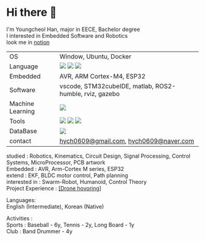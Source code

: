 # Hi there 👋
I'm Youngcheol Han, major in EECE, Bachelor degree\
I interested in Embedded Software and Robotics\
look me in [notion](https://www.notion.so/Hi-I-m-Han-dbbbee3b444b4b92b23fb477b3d1621f)

|||
|:---|:---|
| OS | Window, Ubuntu, Docker |
| Language | <img src="https://img.shields.io/badge/python-3776AB?style=for-the-badge&logo=python&logoColor=white"> <img src="https://img.shields.io/badge/C-00599C?style=for-the-badge&logo=c&logoColor=white"> <img src="https://img.shields.io/badge/C%2B%2B-00599C?style=for-the-badge&logo=c%2B%2B&logoColor=white"> |
| Embedded | AVR, ARM Cortex-M4, ESP32 |
| Software | vscode, STM32cubeIDE, matlab, ROS2-humble, rviz, gazebo |
| Machine Learning | <img src="https://img.shields.io/badge/TensorFlow-FF6F00?style=for-the-badge&logo=tensorflow&logoColor=white"> |
| Tools | <img src="https://img.shields.io/badge/git-F05032?style=for-the-badge&logo=git&logoColor=white"> <img src="https://img.shields.io/badge/Jira-0052CC?style=for-the-badge&logo=Jira&logoColor=white"> <img src="https://img.shields.io/badge/confluence-%23172BF4.svg?style=for-the-badge&logo=confluence&logoColor=white"> |
| DataBase | <img src="https://img.shields.io/badge/mysql-4479A1?style=for-the-badge&logo=mysql&logoColor=white"> |
| contact | hych0609@gmail.com, hych0609@naver.com |


studied : Robotics, Kinematics, Circuit Design, Signal Processing, Control Systems, MicroProcessor, PCB artwork\
Embedded : AVR, Arm-Cortex M series, ESP32\
extend : EKF, BLDC motor control, Path planning\
interested in : Swarm-Robot, Humanoid, Control Theory\
Project Experience : 
[[Drone hovoring]](https://github.com/OProcessing/Quad-DIY) 

Languages:\
  English (Intermediate), Korean (Native)
  
Activities :\
  Sports : Baseball - 6y, Tennis - 2y, Long Board - 1y\
  Club : Band Drummer - 4y
  
<!--
**OProcessing/OProcessing** is a ✨ _special_ ✨ repository because its `README.md` (this file) appears on your GitHub profile.

Soft Skills:
  Team Collaboration, Problem-solving, Effective Communication, Human Resource management
  
[[Data analysis]](https://github.com/addinedu-ros-5th/eda-repo-1) 
[[Machine Learning]](https://github.com/addinedu-ros-5th/deeplearning-repo-4) 
[[Multi Robot Control]](https://github.com/addinedu-ros-5th/ros-repo-1)
